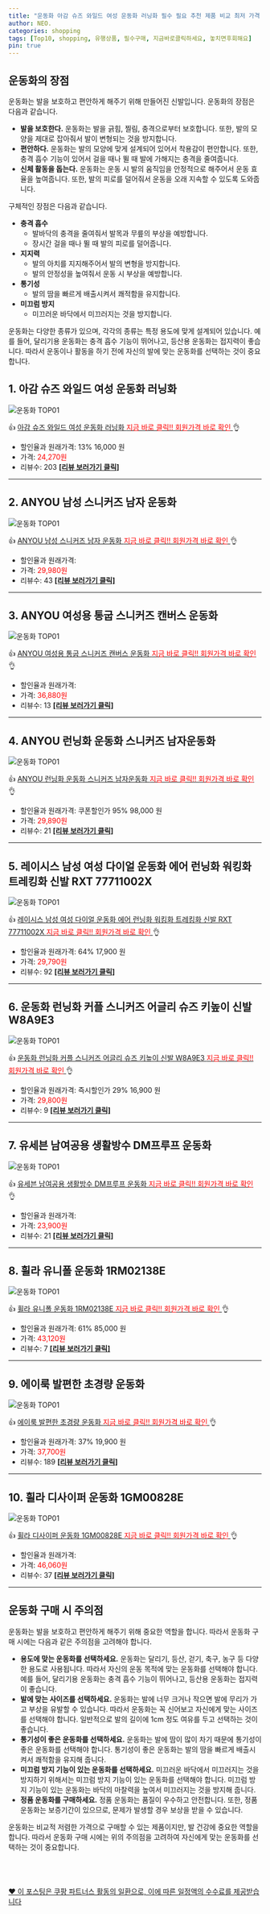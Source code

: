 ```yaml
---
title: "운동화 아감 슈즈 와일드 여성 운동화 러닝화 필수 필요 추천 제품 비교 최저 가격 비교 장점 구매 후기 구매평"
author: NEO.
categories: shopping
tags: [Top10, shopping, 유행상품, 필수구매, 지금바로클릭하세요, 놓치면후회해요]
pin: true
---
```

## 운동화의 장점

운동화는 발을 보호하고 편안하게 해주기 위해 만들어진 신발입니다. 운동화의 장점은 다음과 같습니다.

* **발을 보호한다.** 운동화는 발을 긁힘, 찔림, 충격으로부터 보호합니다. 또한, 발의 모양을 제대로 잡아줘서 발이 변형되는 것을 방지합니다.
* **편안하다.** 운동화는 발의 모양에 맞게 설계되어 있어서 착용감이 편안합니다. 또한, 충격 흡수 기능이 있어서 걸을 때나 뛸 때 발에 가해지는 충격을 줄여줍니다.
* **신체 활동을 돕는다.** 운동화는 운동 시 발의 움직임을 안정적으로 해주어서 운동 효율을 높여줍니다. 또한, 발의 피로를 덜어줘서 운동을 오래 지속할 수 있도록 도와줍니다.

구체적인 장점은 다음과 같습니다.

* **충격 흡수**
    * 발바닥의 충격을 줄여줘서 발목과 무릎의 부상을 예방합니다.
    * 장시간 걸을 때나 뛸 때 발의 피로를 덜어줍니다.
* **지지력**
    * 발의 아치를 지지해주어서 발의 변형을 방지합니다.
    * 발의 안정성을 높여줘서 운동 시 부상을 예방합니다.
* **통기성**
    * 발의 땀을 빠르게 배출시켜서 쾌적함을 유지합니다.
* **미끄럼 방지**
    * 미끄러운 바닥에서 미끄러지는 것을 방지합니다.

운동화는 다양한 종류가 있으며, 각각의 종류는 특정 용도에 맞게 설계되어 있습니다. 예를 들어, 달리기용 운동화는 충격 흡수 기능이 뛰어나고, 등산용 운동화는 접지력이 좋습니다. 따라서 운동이나 활동을 하기 전에 자신의 발에 맞는 운동화를 선택하는 것이 중요합니다.

   

## 1. 아감 슈즈 와일드 여성 운동화 러닝화

![운동화 TOP01](https://thumbnail10.coupangcdn.com/thumbnails/remote/490x490ex/image/vendor_inventory/37db/127d9155332cd152bcd44be5de5d72655bafbbe1d9192abd68d5fdb48a4f.jpg)


👍 [아감 슈즈 와일드 여성 운동화 러닝화 <font color=red> 지금 바로 클릭!! 회원가격 바로 확인 </font> ](https://link.coupang.com/re/AFFSDP?lptag=AF3617701&subid=GithubCoopas&pageKey=7704968202&traceid=V0-153&itemId=20639079976&vendorItemId=87712681783) 👌 


- 할인율과 원래가격: 13%  16,000   원
- 가격: <span style='color:red'>24,270원</span>
- 리뷰수: 203  [**[리뷰 보러가기 클릭]**](https://link.coupang.com/re/AFFSDP?lptag=AF3617701&subid=GithubCoopas&pageKey=7704968202&traceid=V0-153&itemId=20639079976&vendorItemId=87712681783)

---


   

## 2. ANYOU 남성 스니커즈 남자 운동화

![운동화 TOP01](https://thumbnail8.coupangcdn.com/thumbnails/remote/490x490ex/image/vendor_inventory/723d/1223041f0dffcf993fc80d347217a5e706119d03b49ae989a5e10ace966a.jpg)


👍 [ANYOU 남성 스니커즈 남자 운동화 <font color=red> 지금 바로 클릭!! 회원가격 바로 확인 </font> ](https://link.coupang.com/re/AFFSDP?lptag=AF3617701&subid=GithubCoopas&pageKey=7539293967&traceid=V0-153&itemId=19814898958&vendorItemId=87247175654) 👌 


- 할인율과 원래가격: 
- 가격: <span style='color:red'>29,980원</span>
- 리뷰수: 43  [**[리뷰 보러가기 클릭]**](https://link.coupang.com/re/AFFSDP?lptag=AF3617701&subid=GithubCoopas&pageKey=7539293967&traceid=V0-153&itemId=19814898958&vendorItemId=87247175654)

---


   

## 3. ANYOU 여성용 통굽 스니커즈 캔버스 운동화

![운동화 TOP01](https://thumbnail10.coupangcdn.com/thumbnails/remote/490x490ex/image/vendor_inventory/388f/541ec65672f8a1488e54868647e1bf08a5c3900211cba3032a1df6e646cb.jpg)


👍 [ANYOU 여성용 통굽 스니커즈 캔버스 운동화 <font color=red> 지금 바로 클릭!! 회원가격 바로 확인 </font> ](https://link.coupang.com/re/AFFSDP?lptag=AF3617701&subid=GithubCoopas&pageKey=7503888354&traceid=V0-153&itemId=19647641751&vendorItemId=87185036177) 👌 


- 할인율과 원래가격: 
- 가격: <span style='color:red'>36,880원</span>
- 리뷰수: 13  [**[리뷰 보러가기 클릭]**](https://link.coupang.com/re/AFFSDP?lptag=AF3617701&subid=GithubCoopas&pageKey=7503888354&traceid=V0-153&itemId=19647641751&vendorItemId=87185036177)

---


   

## 4. ANYOU 런닝화 운동화 스니커즈 남자운동화

![운동화 TOP01](https://thumbnail8.coupangcdn.com/thumbnails/remote/490x490ex/image/vendor_inventory/60d8/8e58f40d6106a0c0a8e5330efbd8a8ccbceca58a9d494aef92b4915e8c45.jpeg)


👍 [ANYOU 런닝화 운동화 스니커즈 남자운동화 <font color=red> 지금 바로 클릭!! 회원가격 바로 확인 </font> ](https://link.coupang.com/re/AFFSDP?lptag=AF3617701&subid=GithubCoopas&pageKey=7329750906&traceid=V0-153&itemId=18815572809&vendorItemId=86263016445) 👌 


- 할인율과 원래가격: 쿠폰할인가 95%  98,000   원
- 가격: <span style='color:red'>29,890원</span>
- 리뷰수: 21  [**[리뷰 보러가기 클릭]**](https://link.coupang.com/re/AFFSDP?lptag=AF3617701&subid=GithubCoopas&pageKey=7329750906&traceid=V0-153&itemId=18815572809&vendorItemId=86263016445)

---


   

## 5. 레이시스 남성 여성 다이얼 운동화 에어 런닝화 워킹화 트레킹화 신발 RXT 77711002X

![운동화 TOP01](https://thumbnail7.coupangcdn.com/thumbnails/remote/490x490ex/image/vendor_inventory/a3ec/168aa113931283c7551574f9c5140cc21f857fc1ef16f1015a0c46b31533.jpg)


👍 [레이시스 남성 여성 다이얼 운동화 에어 런닝화 워킹화 트레킹화 신발 RXT 77711002X <font color=red> 지금 바로 클릭!! 회원가격 바로 확인 </font> ](https://link.coupang.com/re/AFFSDP?lptag=AF3617701&subid=GithubCoopas&pageKey=5637747422&traceid=V0-153&itemId=9188321772&vendorItemId=87367244232) 👌 


- 할인율과 원래가격: 64%  17,900   원
- 가격: <span style='color:red'>29,790원</span>
- 리뷰수: 92  [**[리뷰 보러가기 클릭]**](https://link.coupang.com/re/AFFSDP?lptag=AF3617701&subid=GithubCoopas&pageKey=5637747422&traceid=V0-153&itemId=9188321772&vendorItemId=87367244232)

---


   

## 6. 운동화 런닝화 커플 스니커즈 어글리 슈즈 키높이 신발 W8A9E3

![운동화 TOP01](https://thumbnail9.coupangcdn.com/thumbnails/remote/490x490ex/image/vendor_inventory/0040/c01336510f870b5e25afbc2b51bdffa9523660583d2136c090f1e5683738.jpg)


👍 [운동화 런닝화 커플 스니커즈 어글리 슈즈 키높이 신발 W8A9E3 <font color=red> 지금 바로 클릭!! 회원가격 바로 확인 </font> ](https://link.coupang.com/re/AFFSDP?lptag=AF3617701&subid=GithubCoopas&pageKey=6796489048&traceid=V0-153&itemId=16027172795&vendorItemId=83231404578) 👌 


- 할인율과 원래가격: 즉시할인가 29%  16,900   원
- 가격: <span style='color:red'>29,800원</span>
- 리뷰수: 9  [**[리뷰 보러가기 클릭]**](https://link.coupang.com/re/AFFSDP?lptag=AF3617701&subid=GithubCoopas&pageKey=6796489048&traceid=V0-153&itemId=16027172795&vendorItemId=83231404578)

---


   

## 7. 유세븐 남여공용 생활방수 DM프루프 운동화

![운동화 TOP01](https://thumbnail10.coupangcdn.com/thumbnails/remote/490x490ex/image/retail/images/8325905943400802-83c6e1ed-05dc-4391-8c47-1d6fe662dbb1.jpg)


👍 [유세븐 남여공용 생활방수 DM프루프 운동화 <font color=red> 지금 바로 클릭!! 회원가격 바로 확인 </font> ](https://link.coupang.com/re/AFFSDP?lptag=AF3617701&subid=GithubCoopas&pageKey=189188149&traceid=V0-153&itemId=540171047&vendorItemId=4412849201) 👌 


- 할인율과 원래가격: 
- 가격: <span style='color:red'>23,900원</span>
- 리뷰수: 21  [**[리뷰 보러가기 클릭]**](https://link.coupang.com/re/AFFSDP?lptag=AF3617701&subid=GithubCoopas&pageKey=189188149&traceid=V0-153&itemId=540171047&vendorItemId=4412849201)

---


   

## 8. 휠라 유니폴 운동화 1RM02138E

![운동화 TOP01](https://thumbnail6.coupangcdn.com/thumbnails/remote/490x490ex/image/retail/images/2806700652026518-859820aa-0ebe-40cd-bfc8-487c225148d5.jpg)


👍 [휠라 유니폴 운동화 1RM02138E <font color=red> 지금 바로 클릭!! 회원가격 바로 확인 </font> ](https://link.coupang.com/re/AFFSDP?lptag=AF3617701&subid=GithubCoopas&pageKey=6427582603&traceid=V0-153&itemId=13856597727&vendorItemId=81106594954) 👌 


- 할인율과 원래가격: 61%  85,000   원
- 가격: <span style='color:red'>43,120원</span>
- 리뷰수: 7  [**[리뷰 보러가기 클릭]**](https://link.coupang.com/re/AFFSDP?lptag=AF3617701&subid=GithubCoopas&pageKey=6427582603&traceid=V0-153&itemId=13856597727&vendorItemId=81106594954)

---


   

## 9. 에이룩 발편한 초경량 운동화

![운동화 TOP01](https://thumbnail7.coupangcdn.com/thumbnails/remote/490x490ex/image/vendor_inventory/34a5/907995c63ac66f5780651750a87133cc5bcbd3091f8d43446265118239b2.jpg)


👍 [에이룩 발편한 초경량 운동화 <font color=red> 지금 바로 클릭!! 회원가격 바로 확인 </font> ](https://link.coupang.com/re/AFFSDP?lptag=AF3617701&subid=GithubCoopas&pageKey=6997046027&traceid=V0-153&itemId=17145469063&vendorItemId=87766972411) 👌 


- 할인율과 원래가격: 37%  19,900   원
- 가격: <span style='color:red'>37,700원</span>
- 리뷰수: 189  [**[리뷰 보러가기 클릭]**](https://link.coupang.com/re/AFFSDP?lptag=AF3617701&subid=GithubCoopas&pageKey=6997046027&traceid=V0-153&itemId=17145469063&vendorItemId=87766972411)

---


   

## 10. 휠라 디사이퍼 운동화 1GM00828E

![운동화 TOP01](https://thumbnail8.coupangcdn.com/thumbnails/remote/490x490ex/image/retail/images/1666146087157842-996b005b-11fb-4203-b7f9-188853fee0dc.jpg)


👍 [휠라 디사이퍼 운동화 1GM00828E <font color=red> 지금 바로 클릭!! 회원가격 바로 확인 </font> ](https://link.coupang.com/re/AFFSDP?lptag=AF3617701&subid=GithubCoopas&pageKey=6329223903&traceid=V0-153&itemId=13251691085&vendorItemId=80509557736) 👌 


- 할인율과 원래가격: 
- 가격: <span style='color:red'>46,060원</span>
- 리뷰수: 37  [**[리뷰 보러가기 클릭]**](https://link.coupang.com/re/AFFSDP?lptag=AF3617701&subid=GithubCoopas&pageKey=6329223903&traceid=V0-153&itemId=13251691085&vendorItemId=80509557736)

---
## 운동화 구매 시 주의점

운동화는 발을 보호하고 편안하게 해주기 위해 중요한 역할을 합니다. 따라서 운동화 구매 시에는 다음과 같은 주의점을 고려해야 합니다.

* **용도에 맞는 운동화를 선택하세요.** 운동화는 달리기, 등산, 걷기, 축구, 농구 등 다양한 용도로 사용됩니다. 따라서 자신의 운동 목적에 맞는 운동화를 선택해야 합니다. 예를 들어, 달리기용 운동화는 충격 흡수 기능이 뛰어나고, 등산용 운동화는 접지력이 좋습니다.
* **발에 맞는 사이즈를 선택하세요.** 운동화는 발에 너무 크거나 작으면 발에 무리가 가고 부상을 유발할 수 있습니다. 따라서 운동화는 꼭 신어보고 자신에게 맞는 사이즈를 선택해야 합니다. 일반적으로 발의 길이에 1cm 정도 여유를 두고 선택하는 것이 좋습니다.
* **통기성이 좋은 운동화를 선택하세요.** 운동화는 발에 땀이 많이 차기 때문에 통기성이 좋은 운동화를 선택해야 합니다. 통기성이 좋은 운동화는 발의 땀을 빠르게 배출시켜서 쾌적함을 유지해 줍니다.
* **미끄럼 방지 기능이 있는 운동화를 선택하세요.** 미끄러운 바닥에서 미끄러지는 것을 방지하기 위해서는 미끄럼 방지 기능이 있는 운동화를 선택해야 합니다. 미끄럼 방지 기능이 있는 운동화는 바닥의 마찰력을 높여서 미끄러지는 것을 방지해 줍니다.
* **정품 운동화를 구매하세요.** 정품 운동화는 품질이 우수하고 안전합니다. 또한, 정품 운동화는 보증기간이 있으므로, 문제가 발생할 경우 보상을 받을 수 있습니다.

운동화는 비교적 저렴한 가격으로 구매할 수 있는 제품이지만, 발 건강에 중요한 역할을 합니다. 따라서 운동화 구매 시에는 위의 주의점을 고려하여 자신에게 맞는 운동화를 선택하는 것이 중요합니다.<br><br><br><br><br> [ ❤  이 포스팅은 쿠팡 파트너스 활동의 일환으로, 이에 따른 일정액의 수수료를 제공받습니다](https://link.coupang.com/a/bcEFyh)